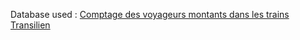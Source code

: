 
Database used : [Comptage des voyageurs montants dans les trains Transilien](https://ressources.data.sncf.com/explore/dataset/comptage-voyageurs-trains-transilien/information/)

